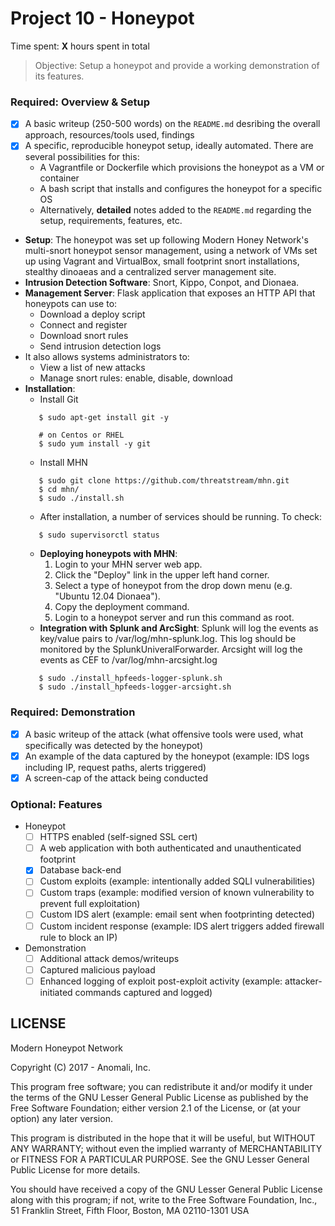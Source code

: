 # Project 10 - Honeypot

Time spent: **X** hours spent in total

> Objective: Setup a honeypot and provide a working demonstration of its features.

### Required: Overview & Setup

- [x] A basic writeup (250-500 words) on the `README.md` desribing the overall approach, resources/tools used, findings
- [x] A specific, reproducible honeypot setup, ideally automated. There are several possibilities for this:
	- A Vagrantfile or Dockerfile which provisions the honeypot as a VM or container
	- A bash script that installs and configures the honeypot for a specific OS
	- Alternatively, **detailed** notes added to the `README.md` regarding the setup, requirements, features, etc.
	
* **Setup**: The honeypot was set up following Modern Honey Network's multi-snort honeypot sensor management, using a network of VMs set up using Vagrant and VirtualBox, small footprint snort installations, stealthy dinoaeas and a centralized server management site.
* **Intrusion Detection Software**: Snort, Kippo, Conpot, and Dionaea.
* **Management Server**: Flask application that exposes an HTTP API that honeypots can use to:
  * Download a deploy script
  * Connect and register
  * Download snort rules 
  * Send intrusion detection logs
* It also allows systems administrators to:
  * View a list of new attacks
  * Manage snort rules: enable, disable, download
* **Installation**: 
  * Install Git
   ```# on Debian or Ubuntu
      $ sudo apt-get install git -y
    
      # on Centos or RHEL
      $ sudo yum install -y git
   ```
  * Install MHN
   ```$ cd /opt/
      $ sudo git clone https://github.com/threatstream/mhn.git
      $ cd mhn/
      $ sudo ./install.sh
   ```
  * After installation, a number of services should be running. To check:
   ```
      $ sudo supervisorctl status 
   ```
  * **Deploying honeypots with MHN**:
    1. Login to your MHN server web app.
    2. Click the "Deploy" link in the upper left hand corner.
    3. Select a type of honeypot from the drop down menu (e.g. "Ubuntu 12.04 Dionaea").
    4. Copy the deployment command.
    5. Login to a honeypot server and run this command as root.
  * **Integration with Splunk and ArcSight**: Splunk will log the events as key/value pairs to /var/log/mhn-splunk.log. This log should be monitored by the SplunkUniveralForwarder. Arcsight will log the events as CEF to /var/log/mhn-arcsight.log
   ```$ cd /opt/mhn/scripts
      $ sudo ./install_hpfeeds-logger-splunk.sh
      $ sudo ./install_hpfeeds-logger-arcsight.sh
   ```

### Required: Demonstration

- [x] A basic writeup of the attack (what offensive tools were used, what specifically was detected by the honeypot)
- [x] An example of the data captured by the honeypot (example: IDS logs including IP, request paths, alerts triggered)
- [x] A screen-cap of the attack being conducted
    
### Optional: Features
- Honeypot
	- [ ] HTTPS enabled (self-signed SSL cert)
	- [ ] A web application with both authenticated and unauthenticated footprint
	- [x] Database back-end
	- [ ] Custom exploits (example: intentionally added SQLI vulnerabilities)
	- [ ] Custom traps (example: modified version of known vulnerability to prevent full exploitation)
	- [ ] Custom IDS alert (example: email sent when footprinting detected)
	- [ ] Custom incident response (example: IDS alert triggers added firewall rule to block an IP)
- Demonstration
	- [ ] Additional attack demos/writeups
	- [ ] Captured malicious payload
	- [ ] Enhanced logging of exploit post-exploit activity (example: attacker-initiated commands captured and logged)

## LICENSE

Modern Honeypot Network

Copyright (C) 2017 - Anomali, Inc.

This program free software; you can redistribute it and/or
modify it under the terms of the GNU Lesser General Public
License as published by the Free Software Foundation; either
version 2.1 of the License, or (at your option) any later version.

This program is distributed in the hope that it will be useful,
but WITHOUT ANY WARRANTY; without even the implied warranty of
MERCHANTABILITY or FITNESS FOR A PARTICULAR PURPOSE.  See the GNU
Lesser General Public License for more details.

You should have received a copy of the GNU Lesser General Public
License along with this program; if not, write to the Free Software
Foundation, Inc., 51 Franklin Street, Fifth Floor, Boston, MA  02110-1301  USA
